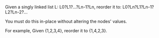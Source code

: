 
Given a singly linked list L: L0?L1?…?Ln-1?Ln,
reorder it to: L0?Ln?L1?Ln-1?L2?Ln-2?…


You must do this in-place without altering the nodes' values.


For example,
Given {1,2,3,4}, reorder it to {1,4,2,3}.
